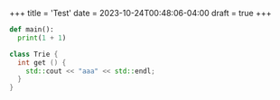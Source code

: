+++
title = 'Test'
date = 2023-10-24T00:48:06-04:00
draft = true
+++

```python
def main():
  print(1 + 1)
```

```cpp
class Trie {
  int get () {
    std::cout << "aaa" << std::endl;
  }
}
```